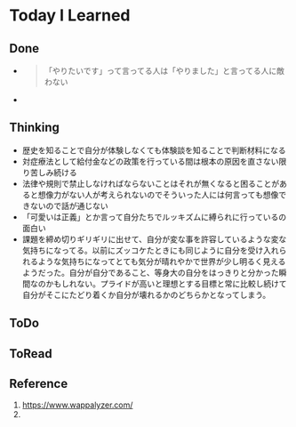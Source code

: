 # Today I Learned

## Done
- >「やりたいです」って言ってる人は「やりました」と言ってる人に敵わない
- 

## Thinking
- 歴史を知ることで自分が体験しなくても体験談を知ることで判断材料になる
- 対症療法として給付金などの政策を行っている間は根本の原因を直さない限り苦しみ続ける
- 法律や規則で禁止しなければならないことはそれが無くなると困ることがあると想像力がない人が考えられないのでそういった人には何言っても想像できないので話が通じない
- 「可愛いは正義」とか言って自分たちでルッキズムに縛られに行っているの面白い
- 課題を締め切りギリギリに出せて、自分が変な事を許容しているような変な気持ちになってる。以前にズッコケたときにも同じように自分を受け入れられるような気持ちになってとても気分が晴れやかで世界が少し明るく見えるようだった。自分が自分であること、等身大の自分をはっきりと分かった瞬間なのかもしれない。プライドが高いと理想とする目標と常に比較し続けて自分がそこにたどり着くか自分が壊れるかのどちらかとなってしまう。

## ToDo

## ToRead

## Reference
1. https://www.wappalyzer.com/
2. 